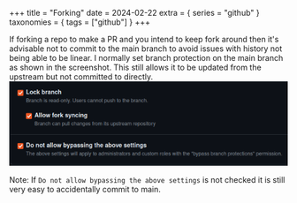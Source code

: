 +++
title = "Forking"
date = 2024-02-22
extra = { series = "github" }
taxonomies = { tags = ["github"] }
+++

If forking a repo to make a PR and you intend to keep fork around then it's advisable not to commit to the main branch to avoid issues with history not being able to be linear.
I normally set branch protection on the main branch as shown in the screenshot.
This still allows it to be updated from the upstream but not committed to directly.\
![Screenshot of options selected](options.png)

Note: If `Do not allow bypassing the above settings` is not checked it is still very easy to accidentally commit to main.
